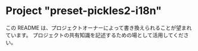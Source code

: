 # Project "preset-pickles2-i18n"

この README は、プロジェクトオーナーによって書き換えられることが望まれています。
プロジェクトの共有知識を記述するための場として活用してください。
